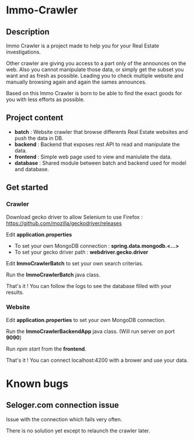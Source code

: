 
# Immo-Crawler

## Description
Immo Crawler is a project made to help you for your Real Estate investigations.

Other crawler are giving you access to a part only of the announces on the web.
Also you cannot manipulate those data, or simply get the subset you want and as fresh as possible.
Leading you to check multiple website and manually browsing again and again the sames announces.

Based on this Immo Crawler is born to be able to find the exact goods for you with less efforts as possible.

## Project content
- **batch** : Website crawler that browse differents Real Estate websites and push the data in DB.
- **backend** : Backend that exposes rest API to read and manipulate the data.
- **frontend** : Simple web page used to view and maniulate the data.
- **database** : Shared module between batch and backend used for model and database.

## Get started

### Crawler

Download gecko driver to allow Selenium to use Firefox : https://github.com/mozilla/geckodriver/releases

Edit **application.properties**
- To set your own MongoDB connection : **spring.data.mongodb.<...>**
- To set your gecko driver path : **webdriver.gecko.driver**

Edit **ImmoCrawlerBatch** to set your own search criterias.

Run the **ImmoCrawlerBatch** java class.

That's it ! You can follow the logs to see the database filled with your results.

### Website

Edit **application.properties** to set your own MongoDB connection.

Run the **ImmoCrawlerBackendApp** java class. (Will run server on port **9090**)

Run *npm start* from the **frontend**.

That's it ! You can connect localhost:4200 with a brower and use your data.

# Known bugs

## Seloger.com connection issue

Issue with the connection which fails very often.

There is no solution yet except to relaunch the crawler later.